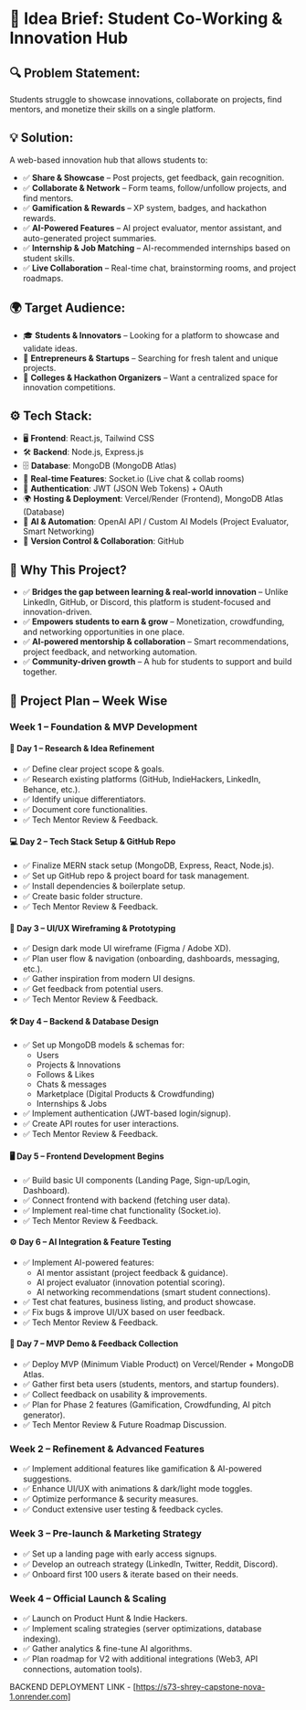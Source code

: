 # 🚀 Idea Brief: Student Co-Working & Innovation Hub

## 🔍 Problem Statement:
Students struggle to showcase innovations, collaborate on projects, find mentors, and monetize their skills on a single platform.


## 💡 Solution:
A web-based innovation hub that allows students to:
- ✅ **Share & Showcase** – Post projects, get feedback, gain recognition.
- ✅ **Collaborate & Network** – Form teams, follow/unfollow projects, and find mentors.
- ✅ **Gamification & Rewards** – XP system, badges, and hackathon rewards.
- ✅ **AI-Powered Features** – AI project evaluator, mentor assistant, and auto-generated project summaries.
- ✅ **Internship & Job Matching** – AI-recommended internships based on student skills.
- ✅ **Live Collaboration** – Real-time chat, brainstorming rooms, and project roadmaps.

## 🌍 Target Audience:
- 🎓 **Students & Innovators** – Looking for a platform to showcase and validate ideas.
- 🤝 **Entrepreneurs & Startups** – Searching for fresh talent and unique projects.
- 🏫 **Colleges & Hackathon Organizers** – Want a centralized space for innovation competitions.

## ⚙️ Tech Stack:
- 🖥️ **Frontend**: React.js, Tailwind CSS
- 🛠️ **Backend**: Node.js, Express.js
- 🗄️ **Database**: MongoDB (MongoDB Atlas)
- 📢 **Real-time Features**: Socket.io (Live chat & collab rooms)
- 🔐 **Authentication**: JWT (JSON Web Tokens) + OAuth
- 🌍 **Hosting & Deployment**: Vercel/Render (Frontend), MongoDB Atlas (Database)
- 🤖 **AI & Automation**: OpenAI API / Custom AI Models (Project Evaluator, Smart Networking)
- 📜 **Version Control & Collaboration**: GitHub

## 🤔 Why This Project?
- ✅ **Bridges the gap between learning & real-world innovation** – Unlike LinkedIn, GitHub, or Discord, this platform is student-focused and innovation-driven.
- ✅ **Empowers students to earn & grow** – Monetization, crowdfunding, and networking opportunities in one place.
- ✅ **AI-powered mentorship & collaboration** – Smart recommendations, project feedback, and networking automation.
- ✅ **Community-driven growth** – A hub for students to support and build together.

## 📅 Project Plan – Week Wise

### **Week 1 – Foundation & MVP Development**
#### 🚀 **Day 1 – Research & Idea Refinement**
- ✅ Define clear project scope & goals.
- ✅ Research existing platforms (GitHub, IndieHackers, LinkedIn, Behance, etc.).
- ✅ Identify unique differentiators.
- ✅ Document core functionalities.
- ✅ Tech Mentor Review & Feedback.

#### 💻 **Day 2 – Tech Stack Setup & GitHub Repo**
- ✅ Finalize MERN stack setup (MongoDB, Express, React, Node.js).
- ✅ Set up GitHub repo & project board for task management.
- ✅ Install dependencies & boilerplate setup.
- ✅ Create basic folder structure.
- ✅ Tech Mentor Review & Feedback.

#### 📜 **Day 3 – UI/UX Wireframing & Prototyping**
- ✅ Design dark mode UI wireframe (Figma / Adobe XD).
- ✅ Plan user flow & navigation (onboarding, dashboards, messaging, etc.).
- ✅ Gather inspiration from modern UI designs.
- ✅ Get feedback from potential users.
- ✅ Tech Mentor Review & Feedback.

#### 🛠️ **Day 4 – Backend & Database Design**
- ✅ Set up MongoDB models & schemas for:
  - Users
  - Projects & Innovations
  - Follows & Likes
  - Chats & messages
  - Marketplace (Digital Products & Crowdfunding)
  - Internships & Jobs
- ✅ Implement authentication (JWT-based login/signup).
- ✅ Create API routes for user interactions.
- ✅ Tech Mentor Review & Feedback.

#### 🖥️ **Day 5 – Frontend Development Begins**
- ✅ Build basic UI components (Landing Page, Sign-up/Login, Dashboard).
- ✅ Connect frontend with backend (fetching user data).
- ✅ Implement real-time chat functionality (Socket.io).
- ✅ Tech Mentor Review & Feedback.

#### ⚙️ **Day 6 – AI Integration & Feature Testing**
- ✅ Implement AI-powered features:
  - AI mentor assistant (project feedback & guidance).
  - AI project evaluator (innovation potential scoring).
  - AI networking recommendations (smart student connections).
- ✅ Test chat features, business listing, and product showcase.
- ✅ Fix bugs & improve UI/UX based on user feedback.
- ✅ Tech Mentor Review & Feedback.

#### 📢 **Day 7 – MVP Demo & Feedback Collection**
- ✅ Deploy MVP (Minimum Viable Product) on Vercel/Render + MongoDB Atlas.
- ✅ Gather first beta users (students, mentors, and startup founders).
- ✅ Collect feedback on usability & improvements.
- ✅ Plan for Phase 2 features (Gamification, Crowdfunding, AI pitch generator).
- ✅ Tech Mentor Review & Future Roadmap Discussion.

### **Week 2 – Refinement & Advanced Features**
- ✅ Implement additional features like gamification & AI-powered suggestions.
- ✅ Enhance UI/UX with animations & dark/light mode toggles.
- ✅ Optimize performance & security measures.
- ✅ Conduct extensive user testing & feedback cycles.

### **Week 3 – Pre-launch & Marketing Strategy**
- ✅ Set up a landing page with early access signups.
- ✅ Develop an outreach strategy (LinkedIn, Twitter, Reddit, Discord).
- ✅ Onboard first 100 users & iterate based on their needs.

### **Week 4 – Official Launch & Scaling**
- ✅ Launch on Product Hunt & Indie Hackers.
- ✅ Implement scaling strategies (server optimizations, database indexing).
- ✅ Gather analytics & fine-tune AI algorithms.
- ✅ Plan roadmap for V2 with additional integrations (Web3, API connections, automation tools).



BACKEND DEPLOYMENT LINK - [https://s73-shrey-capstone-nova-1.onrender.com]